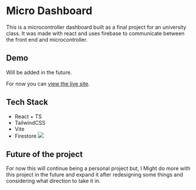 
# Micro Dashboard

This is a microcontroller dashboard built as a final project for an university class. It was made with react and uses firebase to communicate between the front end and microcontroller.

## Demo

Will be added in the future.

For now you can [view the live site](https://microdashboard.netlify.app/).
## Tech Stack

- React + TS
- TailwindCSS
- Vite
- Firestore
[![](https://skills.thijs.gg/icons?i=react,ts,tailwindcss,vite,firebase&theme=dark)](https://skillicons.dev/) 


## Future of the project
For now this will continue being a personal project but, I Might do more with this project in the future and expand it after redesigning some things and considering what direction to take it in.


